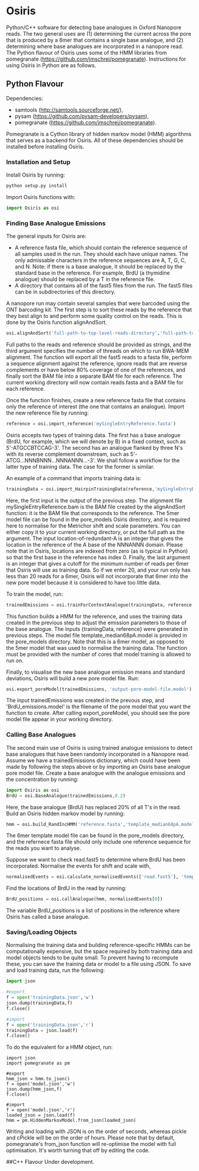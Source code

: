 # Osiris
Python/C++ software for detecting base analogues in Oxford Nanopore reads.  The two general uses are (1) determining the current across the pore that is produced by a 6mer that contains a single base analogue, and (2) determining where base analogues are incorporated in a nanopore read.  The Python flavour of Osiris uses some of the HMM libraries from pomegranate (https://github.com/jmschrei/pomegranate).  Instructions for using Osiris in Python are as follows.

## Python Flavour
Dependencies:
- samtools (http://samtools.sourceforge.net/),
- pysam (https://github.com/pysam-developers/pysam),
- pomegranate (https://github.com/jmschrei/pomegranate).

Pomegranate is a Cython library of hidden markov model (HMM) algorithms that serves as a backend for Osiris.  All of these dependencies should be installed before installing Osiris.

### Installation and Setup
Install Osiris by running:
```python
python setup.py install
```      
Import Osiris functions with:
```python
import Osiris as osi
```

### Finding Base Analogue Emissions
The general inputs for Osiris are:
- A reference fasta file, which should contain the reference sequence of all samples used in the run.  They should each have unique names.  The only admissable characters in the reference sequences are A, T, G, C, and N.  Note: if there is a base analogue, it should be replaced by the standard base in the reference.  For example, BrdU (a thymidine analogue) should be replaced by a T in the reference file.
- A directory that contains all of the fast5 files from the run.  The fast5 files can be in subdirectories of this directory.

A nanopore run may contain several samples that were barcoded using the ONT barcoding kit.  The first step is to sort these reads by the reference that they best align to and perform some quality control on the reads.  This is done by the Osiris function alignAndSort.
```python
osi.alignAndSort('full-path-to-top-level-reads-directory','full-path-to-reference-fasta',number-of-threads)
```
Full paths to the reads and reference should be provided as strings, and the third argument specifies the number of threads on which to run BWA-MEM alignment.  The function will export all the fast5 reads to a fasta file, perform a sequence alignment against the reference, ignore reads that are reverse complements or have below 80% coverage of one of the references, and finally sort the BAM file into a separate BAM file for each reference.  The current working directory will now contain reads.fasta and a BAM file for each reference.

Once the function finishes, create a new reference fasta file that contains only the reference of interest (the one that contains an analogue).  Import the new reference file by running:

```python
reference = osi.import_reference('mySingleEntryReference.fasta')
```

Osiris accepts two types of training data.  The first has a base analogue (BrdU, for example, which we will denote by B) in a fixed context, such as 5'-ATGCCBTCCAG-3'.  The second has an analogue flanked by three N's with its reverse complement downstream, such as 5'-ATCG...NNNBNNN...NNNANNN...-3'.  We shall follow a workflow for the latter type of training data.  The case for the former is similar.

An example of a command that imports training data is:
```python
trainingData = osi.import_HairpinTrainingData(reference,'mySingleEntryReference.bam','template_median68pA.5mers.model',location-of-redundant-A,minimum-reads-threshold)
```
Here, the first input is the output of the previous step.  The alignment file mySingleEntryReference.bam is the BAM file created by the alignAndSort function: it is the BAM file that corresponds to the reference.  The 5mer model file can be found in the pore_models Osiris directory, and is required here to normalise for the Metrichor shift and scale parameters.  You can either copy it to your current working directory, or put the full path as the argument.  The input location-of-redundant-A is an integer that gives the location in the reference of the A base of the NNNANNN domain.  Please note that in Osiris, locations are indexed from zero (as is typical in Python) so that the first base in the reference has index 0.  Finally, the last argument is an integer that gives a cutoff for the minimum number of reads per 6mer that Osiris will use as training data.  So if we enter 20, and your run only has less than 20 reads for a 6mer, Osiris will not incorporate that 6mer into the new pore model because it is considered to have too little data.

To train the model, run:
```python
trainedEmissions = osi.trainForContextAnalogue(trainingData, reference, 'template_median68pA.model', threads)
```
This function builds a HMM for the reference, and uses the training data created in the previous step to adjust the emission parameters to those of the base analogue.  The inputs {trainingData, reference} were generated in previous steps.  The model file template_median68pA.model is provided in the pore_models directory.  Note that this is a 6mer model, as opposed to the 5mer model that was used to normalise the training data.  The function must be provided with the number of cores that model training is allowed to run on.

Finally, to visualise the new base analogue emission means and standard deviations, Osiris will build a new pore model file.  Run:
```python
osi.export_poreModel(trainedEmissions, 'output-pore-model-file.model')
```
The input trainedEmissions was created in the prevous step, and 'BrdU_emissions.model' is the filename of the pore model that you want the function to create.  After calling export_poreModel, you should see the pore model file appear in your working directory.

### Calling Base Analogues
The second main use of Osiris is using trained analogue emissions to detect base analogues that have been randomly incorporated in a Nanopore read.  Assume we have a trainedEmissions dictionary, which could have been made by following the steps above or by importing an Osiris base analogue pore model file.  Create a base analogue with the analogue emissions and the concentration by running:
```python
import Osiris as osi
BrdU = osi.BaseAnalogue(trainedEmissions,0.2)
```
Here, the base analogue (BrdU) has replaced 20% of all T's in the read.  Build an Osiris hidden markov model by running:
```python
hmm = osi.build_RandIncHMM('reference.fasta','template_median68pA.model',analogue=BrdU)
```
The 6mer template model file can be found in the pore_models directory, and the refernece fasta file should only include one reference sequence for the reads you want to analyse.

Suppose we want to check read.fast5 to determine where BrdU has been incorporated.  Normalise the events for shift and scale with,
```python
normalisedEvents = osi.calculate_normalisedEvents(['read.fast5'], 'template_median68pA.5mers.model')
```
Find the locations of BrdU in the read by running:
```python
BrdU_positions = osi.callAnalogue(hmm, normalisedEvents[0])
```
The variable BrdU_positions is a list of positions in the reference where Osiris has called a base analogue.

### Saving/Loading Objects
Normalising the training data and building reference-specific HMMs can be computationally expensive, but the space required by both training data and model objects tends to be quite small.  To prevent having to recompute these, you can save the training data or model to a file using JSON.  To save and load training data, run the following:
```python
import json

#export
f = open('trainingData.json','w')
json.dump(trainingData,f)
f.close()

#import
f = open('trainingData.json','r')
trainingData = json.load(f)
f.close()
```
To do the equivalent for a HMM object, run:
```
import json
import pomegranate as pm

#export
hmm_json = hmm.to_json()
f = open('model.json','w')
json.dump(hmm_json,f)
f.close()

#import
f = open('model.json','r')
loaded_json = json.load(f)
hmm = pm.HiddenMarkovModel.from_json(loaded_json)
```
Writing and loading with JSON is on the order of seconds, whereas pickle and cPickle will be on the order of hours.  Please note that by default, pomegranate's from_json function will re-optimise the model with full optimisation.  It's worth turning that off by editing the code.

##C++ Flavour
Under development.

